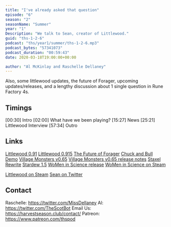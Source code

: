 ```yaml
---
title: "I've already asked that question"
episode: "6"
season: "2"
seasonName: "Summer"
year: "1"
Description: "We talk to Sean, creator of Littlewood."
guid: "ths-1-2-6"
podcast: "ths/year1/summer/ths-1-2-6.mp3"
podcast_bytes: "57341073"
podcast_duration: "00:59:43"
date: 2020-03-18T19:00:00+00:00

author: "Al McKinlay and Raschelle Dellaney"
---
```


Also, some littlewood updates, the future of Forager, upcoming updates/releases, and a lengthy discussion about 1 single question in Rune Factory 4s.

## Timings

[00:30] Intro
[02:00] What have we been playing?
[15:27] News
[25:21] Littlewood Interview
[57:34] Outro

## Links

[Littlewood 0.91](https://www.reddit.com/r/LittlewoodGame/comments/f9ql0q/littlewood_v091/)
[Littlewood 0.915](https://store.steampowered.com/app/894940/Littlewood/)
[The Future of Forager](https://steamcommunity.com/games/751780/announcements/detail/1708492123026894735)
[Chuck and Bull Demo](https://twitter.com/snowflakestudio/status/1233927184181428224)
[Village Monsters v0.65](https://twitter.com/VillageMonsters/status/1233901010114031618)
[Village Monsters v0.65 release notes](https://store.steampowered.com/app/679830/Village_Monsters/)
[Staxel Rewrite](https://blog.playstaxel.com/our-plans-for-2020/)
[Stardew 1.5](https://twitter.com/ConcernedApe/status/1232765041297874946)
[WoMen in Science release](https://twitter.com/LuanaGame/status/1235255146789167106)
[WoMen in Science on Steam](https://store.steampowered.com/app/1097210/WoMen_in_Science/)

[Littlewood on Steam](https://store.steampowered.com/app/894940/Littlewood/)
[Sean on Twitter](https://twitter.com/SeanYoungSG)

## Contact

Raschelle: https://twitter.com/MissDellaney
Al: https://twitter.com/TheScotBot
Email Us: https://harvestseason.club/contact/
Patreon: https://www.patreon.com/thspod
